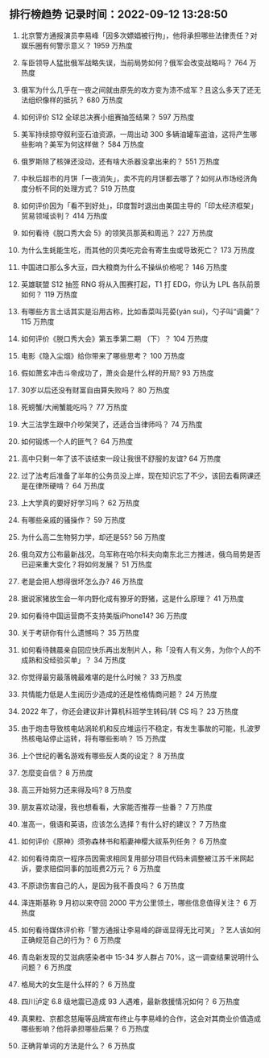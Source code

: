 
## 排行榜趋势 记录时间：2022-09-12 13:28:50
  
  1. 北京警方通报演员李易峰「因多次嫖娼被行拘」，他将承担哪些法律责任？对娱乐圈有何警示意义？ 1959 万热度
    
  2. 车臣领导人猛批俄军战略失误，当前局势如何？俄军会改变战略吗？ 764 万热度
    
  3. 俄军为什么几乎在一夜之间就由原先的攻方变为溃不成军？且这么多天了还无法组织像样的抵抗？ 680 万热度
    
  4. 如何评价 S12 全球总决赛小组赛抽签结果？ 597 万热度
    
  5. 美军持续掠夺叙利亚石油资源，一周出动 300 多辆油罐车盗油，这将产生哪些影响？美军为何这样做？ 584 万热度
    
  6. 俄罗斯除了核弹还没动，还有啥大杀器没拿出来的？ 551 万热度
    
  7. 中秋后超市的月饼「一夜消失」，卖不完的月饼都去哪了？如何从市场经济角度分析不同的处理方式？ 519 万热度
    
  8. 如何评价因为「看不到好处」，印度暂时退出由美国主导的「印太经济框架」贸易领域谈判？ 414 万热度
    
  9. 如何看待《脱口秀大会 5》的领笑员那英和周迅？ 227 万热度
    
  10. 为什么生蚝能生吃，而其他的贝类吃完会有寄生虫或导致死亡？ 173 万热度
    
  11. 中国进口那么多大豆，四大粮商为什么不操纵价格呢？ 146 万热度
    
  12. 英雄联盟 S12 抽签 RNG 将从入围赛打起，T1 打 EDG，你认为 LPL 各队前景如何？ 119 万热度
    
  13. 有哪些方言土话其实是沿用古称，比如香菜叫芫荽(yán sui)，勺子叫“调羹”？ 115 万热度
    
  14. 如何评价《脱口秀大会》第五季第二期 （下）？ 104 万热度
    
  15. 电影《隐入尘烟》给你带来了哪些思考？ 100 万热度
    
  16. 假如萧玄冲击斗帝成功了，萧炎会是什么样的开局? 93 万热度
    
  17. 30岁以后还没有财富自由算失败吗？ 80 万热度
    
  18. 死螃蟹/大闸蟹能吃吗？ 77 万热度
    
  19. 大三法学生跟中介吵架哭了，还适合当律师吗？ 74 万热度
    
  20. 如何锻炼一个人的匪气？ 64 万热度
    
  21. 高中只剩一年了该不该结束一段让我很不舒服的友谊? 64 万热度
    
  22. 过了法考后准备了半年的公务员没上岸，现在知识忘了不少，该回去看网课还是在律所硬啃？ 64 万热度
    
  23. 上大学真的要好好学习吗？ 62 万热度
    
  24. 有哪些亲戚的骚操作？ 59 万热度
    
  25. 为什么高二生物努力学，却还是55? 56 万热度
    
  26. 俄乌双方公布最新战况，乌军称在哈尔科夫向南东北三方推进，俄乌局势是否已迎来重大变化？将如何发展？ 51 万热度
    
  27. 老是会把人想得很坏怎么办? 46 万热度
    
  28. 据说家猪放生会一年内野化成有獠牙的野猪，这是什么原理？ 41 万热度
    
  29. 如何看待中国运营商不支持美版iPhone14? 36 万热度
    
  30. 关于考研你有什么遗憾吗？ 35 万热度
    
  31. 如何看待魏晨亲自回应快乐再出发制片人，称「没有人有义务，为你个人的不成熟和没经验买单」？ 34 万热度
    
  32. 你觉得最穷最落魄最难堪的是什么时候？ 33 万热度
    
  33. 共情能力低是人生阅历少造成的还是性格情商问题？ 24 万热度
    
  34. 2022 年了，你还会建议非计算机科班学生转码/转 CS 吗？ 23 万热度
    
  35. 由于炮击导致核电站涡轮机和反应堆运行不稳定，有发生事故的可能，扎波罗热核电站停止运转，将有哪些影响？ 15 万热度
    
  36. 上个世纪的著名游戏有哪些反人类的设定？ 8 万热度
    
  37. 怎麼变自信？ 8 万热度
    
  38. 高三开始努力还来得及吗? 8 万热度
    
  39. 朋友喜欢动漫，我也想看看，大家能否推荐一些番？ 7 万热度
    
  40. 准高一，俄语和英语，应该怎么选择？有什么好的建议？ 7 万热度
    
  41. 如何评价《原神》须弥森林书和稻妻神樱大祓系列任务？ 6 万热度
    
  42. 如何看待南京一程序员因需求相同复用部分项目代码未调整被江苏千米网起诉，要求赔偿同事的加班费2万元？ 6 万热度
    
  43. 不原谅伤害自己的人，是因为我不善良吗？ 6 万热度
    
  44. 泽连斯基称 9 月初以来夺回 2000 平方公里领土，哪些信息值得关注？ 6 万热度
    
  45. 如何看待媒体评价称「警方通报让李易峰的辟谣显得无比可笑」？艺人该如何正确规范自己的行为？ 6 万热度
    
  46. 青岛新发现的艾滋病感染者中 15-34 岁人群占 70%，这一调查结果说明什么问题？ 6 万热度
    
  47. 格局大的女生是什么样的？ 6 万热度
    
  48. 四川泸定 6.8 级地震已造成 93 人遇难，最新救援情况如何？ 6 万热度
    
  49. 真果粒、京都念慈庵等品牌宣布终止与李易峰的合作，这会对其商业价值造成哪些影响？他将承担哪些后果？ 6 万热度
    
  50. 正确背单词的方法是什么？ 6 万热度
    